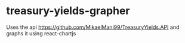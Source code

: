 # treasury-yields-grapher
Uses the api https://github.com/MikaelMani99/TreasuryYields.API and graphs it using react-chartjs
